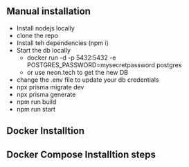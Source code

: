 ## Manual installation

- Install nodejs locally
- clone the repo
- Install teh dependencies (npm i)
- Start the db locally
  - docker run -d -p 5432:5432 -e POSTGRES_PASSWORD=mysecretpassword postgres
  - or use neon.tech to get the new DB
- change the .env file to update your db credentials
- npx prisma migrate dev
- npx prisma generate
- npm run build
- npm run start

## Docker Installtion

## Docker Compose Installtion steps
